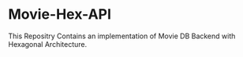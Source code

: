 # Movie-Hex-API
This Repositry Contains an implementation of Movie DB Backend with Hexagonal Architecture. 
